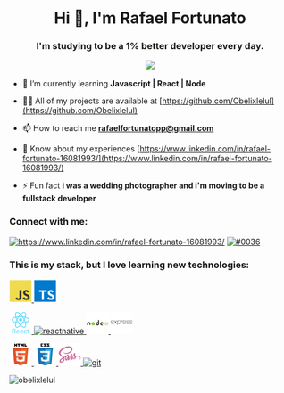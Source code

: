 <h1 align="center">Hi 👋, I'm Rafael Fortunato</h1>
<h3 align="center">I'm studying to be a 1% better developer every day.</h3>
<p align="center"><img width=50% src="https://media.giphy.com/media/xT9IgG50Fb7Mi0prBC/giphy.gif"></p>



- 🌱 I’m currently learning **Javascript | React | Node**

- 👨‍💻 All of my projects are available at [https://github.com/Obelixlelul](https://github.com/Obelixlelul)

- 📫 How to reach me **rafaelfortunatopp@gmail.com**

- 📄 Know about my experiences [https://www.linkedin.com/in/rafael-fortunato-16081993/](https://www.linkedin.com/in/rafael-fortunato-16081993/)

- ⚡ Fun fact **i was a wedding photographer and i'm moving to be a fullstack developer**

<h3 align="left">Connect with me:</h3>
<p align="left">
<a href="https://linkedin.com/in/https://www.linkedin.com/in/rafael-fortunato-16081993/" target="blank"><img align="center" src="https://raw.githubusercontent.com/rahuldkjain/github-profile-readme-generator/master/src/images/icons/Social/linked-in-alt.svg" alt="https://www.linkedin.com/in/rafael-fortunato-16081993/" height="30" width="40" /></a>
<a href="https://discord.gg/#0036" target="blank"><img align="center" src="https://raw.githubusercontent.com/rahuldkjain/github-profile-readme-generator/master/src/images/icons/Social/discord.svg" alt="#0036" height="30" width="40" /></a>
</p>

<h3 align="left">This is my stack, but I love learning new technologies:</h3>

<p align="left"> 
  <a href="https://developer.mozilla.org/en-US/docs/Web/JavaScript" target="_blank" rel="noreferrer"> <img src="https://raw.githubusercontent.com/devicons/devicon/master/icons/javascript/javascript-original.svg" alt="javascript" width="40" height="40"/> 
  </a> 
  <a href="https://www.typescriptlang.org/" target="_blank" rel="noreferrer"> <img src="https://raw.githubusercontent.com/devicons/devicon/master/icons/typescript/typescript-original.svg" alt="typescript" width="40" height="40"/> </a> 
 
  <a href="https://reactjs.org/" target="_blank" rel="noreferrer"> <img src="https://raw.githubusercontent.com/devicons/devicon/master/icons/react/react-original-wordmark.svg" alt="react" width="40" height="40"/> </a> 
  <a href="https://reactnative.dev/" target="_blank" rel="noreferrer"> <img src="https://reactnative.dev/img/header_logo.svg" alt="reactnative" width="40" height="40"/> </a> 
  <a href="https://nodejs.org" target="_blank" rel="noreferrer"> <img src="https://raw.githubusercontent.com/devicons/devicon/master/icons/nodejs/nodejs-original-wordmark.svg" alt="nodejs" width="40" height="40"/> </a> <a href="https://expressjs.com" target="_blank" rel="noreferrer"> <img src="https://raw.githubusercontent.com/devicons/devicon/master/icons/express/express-original-wordmark.svg" alt="express" width="40" height="40"/> </a> 
  
  <a href="https://www.w3.org/html/" target="_blank" rel="noreferrer"> <img src="https://raw.githubusercontent.com/devicons/devicon/master/icons/html5/html5-original-wordmark.svg" alt="html5" width="40" height="40"/> </a>
  <a href="https://www.w3schools.com/css/" target="_blank" rel="noreferrer"> <img src="https://raw.githubusercontent.com/devicons/devicon/master/icons/css3/css3-original-wordmark.svg" alt="css3" width="40" height="40"/> </a> <a href="https://sass-lang.com" target="_blank" rel="noreferrer"> <img src="https://raw.githubusercontent.com/devicons/devicon/master/icons/sass/sass-original.svg" alt="sass" width="40" height="40"/> </a> 
  <a href="https://git-scm.com/" target="_blank" rel="noreferrer"> <img src="https://www.vectorlogo.zone/logos/git-scm/git-scm-icon.svg" alt="git" width="40" height="40"/> </a> 
 
</p>

<p>
  <img align="left" src="https://github-readme-stats.vercel.app/api/top-langs?username=obelixlelul&show_icons=true&locale=en&layout=compact" alt="obelixlelul" /></p>
